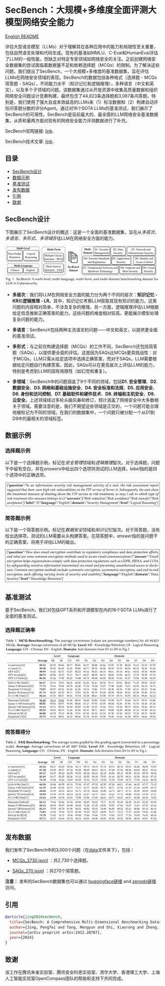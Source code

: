 # SecBench：大规模+多维度全面评测大模型网络安全能力

[English README](./README.md)

评估大型语言模型（LLMs）对于理解其在各种应用中的能力和局限性至关重要，包括自然语言处理和代码生成。现有的基准如MMLU、C-Eval和HumanEval评估了LLM的一般性能，但缺乏对特定专家领域如网络安全的关注。之前创建网络安全数据集的尝试面临着数据量不足和依赖选择题（MCQs）的限制。为了解决这些问题，我们提出了SecBench，一个大规模+多维度的基准数据集，旨在评估LLMs在网络安全领域的表现。SecBench的数据包括各种格式（选择题 - MCQs 简答题 - SAQs），不同能力水平（知识记忆和逻辑推理），多种语言（中文和英文），以及多个子领域的问题。该数据集通过从开放资源中收集高质量数据和组织网络安全问题设计竞赛构建，最终包含了44,823条选择题和3,087条问答题。特别是，我们使用了强大且成本效益高的LLMs来（1）标注数据和（2）构建自动评估问答题分数的评分Agent。通过对16个SOTA LLMs的基准测试，我们展示了SecBench的可用性。SecBench是目前最大的、最全面的LLM网络安全基准数据集，从质和量两方面对现有的网络安全能力评测数据进行了补充。


SecBench官网链接: <a href="https://secbench.org/" target="_blank">link</a>.


SecBench技术文章: <a href="https://arxiv.org/abs/2412.20787" target="_blank">link</a>.



## 目录

- [SecBench设计](#secbench设计)
- [数据示例](#数据示例)
- [基准测试](#基准测试)
- [发布数据](#发布数据)
- [引用](#引用)
- [致谢](#致谢)


## SecBench设计


下图展示了SecBench设计的概述：这是一个全面的基准数据集，旨在从*多层次*、*多语言*、*多形式*、*多领域*评估LLM在网络安全方面的能力。



![image info](./figs/SecBench_design.png)


- **多层次**：我们将LLM在网络安全方面的能力分为两个不同的层次：**知识记忆 - KR**和**逻辑推理 - LR**。其中，知识记忆考察LLM获取其现有知识的能力。这类问题的内容相对简单，不涉及复杂的推理。另一方面，逻辑推理评估LLM根据给定信息推断正确答案的能力。这些问题的难度相对较高，更能展示模型处理复杂问题的能力。


- **多语言**：SecBench包括两种主流语言的问题——中文和英文，以提供更全面的基准测试。

- **多形式**：与之前仅构建选择题（MCQs）的工作不同，SecBench还包括简答题（SAQs），以提供更全面的评估。这是因为SAQs比MCQs更具挑战性：对于MCQs，LLM只需从给定选项中选择正确答案，而对于SAQs，LLM需要根据给定问题自行构建答案。因此，SAQs可以在更高层次上评估LLM的能力，特别是考虑到LLM的固有局限性（如幻觉和重复）。


- **多领域**：SecBench中的问题涵盖了9个不同的领域，包括**D1. 安全管理**、**D2. 数据安全**、**D3. 网络和基础设施安全**、**D4. 安全标准和法规**、**D5. 应用安全**、**D6. 身份和访问控制**、**D7. 基础软件和硬件技术**、**D8. 终端和主机安全**、**D9. 云安全**。上述领域经过多轮头脑风暴和修订，预计涵盖了网络安全中大多数相关子领域。需要注意的是，我们不期望这些领域是正交的，一个问题可能合理地被标记为不同的领域。在我们的数据集中，一个问题只被分配一个从D1到D9中的最相关的领域标签。

## 数据示例


### 选择题示例

以下是一个选择题示例，标记在*安全管理*领域和*逻辑推理*层次。对于选择题，问题干中留有空白，并在*answers*中给出四个选项供测试的LLM选择，*label*指的是四个选项中的正确选项。


![image info](./figs/example_MCQ.png)


### 简答题示例

以下是一个简答题示例，标记在*数据安全*领域和*知识记忆*层次。对于简答题，没有给出选择项，测试的LLM需要从头构建答案。在简答题中，*answer*指的是问题干的正确答案，将用于评估LLM的输出。


![image info](./figs/example_SAQ.png)



## 基准测试

基于SecBench，我们对包括GPT系列和开源模型在内的16个SOTA LLMs进行了全面的基准测试。


### 选择题正确率


![image info](./figs/benchmarking_MCQ.png)



### 简答题得分


![image info](./figs/benchmarking_SAQ.png)



## 发布数据

我们发布了SecBench中的3,000个问题（在[data](./data/)文件夹下），包括：

 - [MCQs_2730.jsonl](./data/MCQs_2730.jsonl) ：共2,730个选择题。

 - [SAQs_270.jsonl](./data/SAQs_270.jsonl) ：共270个简答题。


**注意：** 发布的SecBench数据集也可以通过 <a href="https://huggingface.co/datasets/secbench-hf/SecBench" target="_blank">huggingface链接</a> and <a href="https://zenodo.org/records/14575303" target="_blank">zenodo链接</a> 访问。


## 引用


```bibtex
@article{jing2024secbench,
  title={SecBench: A Comprehensive Multi-Dimensional Benchmarking Dataset for LLMs in Cybersecurity},
  author={Jing, Pengfei and Tang, Mengyun and Shi, Xiaorong and Zheng, Xing and Nie, Sen and Wu, Shi and Yang, Yong and Luo, Xiapu},
  journal={arXiv preprint arXiv:2412.20787},
  year={2024}
}
```


## 致谢

该工作在腾讯朱雀实验室、腾讯安全科恩实验室、清华大学、香港理工大学、上海人工智能实验室OpenCompass团队的帮助和支持下共同完成。
